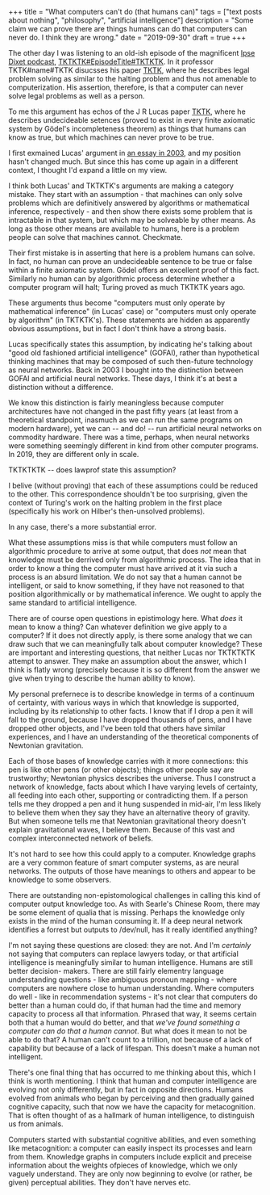 +++
title = "What computers can't do (that humans can)"
tags = ["text posts about nothing", "philosophy", "artificial intelligence"]
description = "Some claim we can prove there are things humans can do that computers can never do. I think they are wrong."
date = "2019-09-30"
draft = true
+++

The other day I was listening to an old-ish episode of the magnificent
[Ipse Dixet podcast](), [TKTKTK#EpisodeTitle#TKTKTK](). In it professor
TKTK#name#TKTK disucsses his paper [TKTK](), where he describes legal problem
solving as similar to the halting problem and thus not amenable to
computerization. His assertion, therefore, is that a computer can never solve
legal problems as well as a person.

To me this argument has echos of the J R Lucas paper [TKTK](), where he
describes undecideable setences (proved to exist in every finite axiomatic
system by Gödel's incompleteness theorem) as things that humans can know as
true, but which machines can never prove to be true.

I first exmained Lucas' argument in [an essay in 2003](https://mjec.net/ee.pdf),
and my position hasn't changed much. But since this has come up again in a
different context, I thought I'd expand a little on my view.

I think both Lucas' and TKTKTK's arguments are making a category mistake. They
start with an assumption - that machines can only solve problems which are
definitively answered by algorithms or mathematical inference, respectively -
and then show there exists some problem that is intractable in that system, but
which may be solveable by other means. As long as those other means are
available to humans, here is a problem people can solve that machines cannot.
Checkmate.

Their first mistake is in asserting that here is a problem humans can solve. In
fact, no human can prove an undecideable sentence to be true or false within a
finite axiomatic system. Gödel offers an excellent proof of this fact. Similarly
no human can by algorithmic process determine whether a computer program will
halt; Turing proved as much TKTKTK years ago.

These arguments thus become "computers must only operate by mathematical
inference" (in Lucas' case) or "computers must only operate by algorithm" (in
TKTKTK's). These statements are hidden as apparently obvious assumptions, but in
fact I don't think have a strong basis.

Lucas specifically states this assumption, by indicating he's talking about
"good old fashioned artificial intelligence" (GOFAI), rather than hypothetical
thinking machines that may be composed of such then-future technology as neural
networks. Back in 2003 I bought into the distinction between GOFAI and
artificial neural networks. These days, I think it's at best a distinction
without a difference.

We know this distinction is fairly meaningless because computer architectures
have not changed in the past fifty years (at least from a theoretical
standpoint, inasmuch as we can run the same programs on modern hardware), yet
we can -- and do! -- run artificial neural networks on commodity hardware. There
was a time, perhaps, when neural networks were something seemingly different in
kind from other computer programs. In 2019, they are different only in scale.

TKTKTKTK -- does lawprof state this assumption?

I belive (without proving) that each of these assumptions could be reduced to
the other. This correspondence shouldn't be too surprising, given the context
of Turing's work on the halting problem in the first place (specifically his
work on Hilber's then-unsolved problems).

In any case, there's a more substantial error.

What these assumptions miss is that while computers must follow an algorithmic
procedure to arrive at some output, that does _not_ mean that knowledge must be
derrived only from algorithmic process. The idea that in order to know a thing
the computer must have arrived at it via such a process is an absurd limitation.
We do not say that a human cannot be intelligent, or said to know something, if
they have not reasoned to that position algorithmically or by mathematical
inference. We ought to apply the same standard to artificial intelligence.

There are of course open questions in epistimology here. What _does_ it mean to
know a thing? Can whatever definition we give apply to a computer? If it does
not directly apply, is there some analogy that we can draw such that we can
meaningfully talk about computer knowledge? These are important and interesting
questions, that neither Lucas nor TKTKTKTK attempt to answer. They make an
assumption about the answer, which I think is flatly wrong (precisely because
it is so different from the answer we give when trying to describe the human
ability to know).

My personal prefernece is to describe knowledge in terms of a continuum of
certainty, with various ways in which that knowledge is supported, including by
its relationship to other facts. I know that if I drop a pen it will fall to the
ground, because I have dropped thousands of pens, and I have dropped other
objects, and I've been told that others have similar experiences, and I have an
understanding of the theoretical components of Newtonian gravitation.

Each of those bases of knowledge carries with it more connections: this pen is
like other pens (or other objects); things other people say are trustworthy;
Newtonian physics describes the universe. Thus I construct a network of
knowledge, facts about which I have varying levels of certainty, all feeding
into each other, supporting or contradicting them. If a person tells me they
dropped a pen and it hung suspended in mid-air, I'm less likely to believe them
when they say they have an alternative theory of gravity. But when someone tells
me that Newtonian gravitational theory doesn't explain gravitational waves, I
believe them. Because of this vast and complex interconnected network of
beliefs.

It's not hard to see how this could apply to a computer. Knowledge graphs are a
very common feature of smart computer systems, as are neural networks. The
outputs of those have meanings to others and appear to be knowledge to some
observers.

There are outstanding non-epistomological challenges in calling this kind of
computer output knowledge too. As with Searle's Chinese Room, there may be some
element of qualia that is missing. Perhaps the knowledge only exists in the mind
of the human consuming it. If a deep neural network identifies a forrest but
outputs to /dev/null, has it really identified anything?

I'm not saying these questions are closed: they are not. And I'm _certainly_ not
saying that computers can replace lawyers today, or that artificial intelligence
is meaningfully similar to human intelligence. Humans are still better decision-
makers. There are still fairly elementry language understanding questions - like
ambiguous pronoun mapping - where computers are nowhere close to human
understanding. Where computers do well - like in recommendation systems - it's
not clear that computers do better than a human could do, if that human had the
time and memory capacity to process all that information. Phrased that way, it
seems certain both that a human would do better, and that _we've found something
a computer can do that a human cannot_. But what does it mean to not be able to
do that? A human can't count to a trillion, not because of a lack of capability
but because of a lack of lifespan. This doesn't make a human not intelligent.

There's one final thing that has occurred to me thinking about this, which I
think is worth mentioning. I think that human and computer intelligence are
evolving not only differently, but in fact in opposite directions. Humans
evolved from animals who began by perceiving and then gradually gained cognitive
capacity, such that now we have the capacity for metacognition. That is often
thought of as a hallmark of human intelligence, to distinguish us from animals.

Computers started with substantial cognitive abilities, and even something like
metacognition: a computer can easily inspect its processes and learn from them.
Knowledge graphs in computers include explicit and preceise information about
the weights ofpieces of knowledge, which we only vaguely understand. They are
only now beginning to evolve (or rather, be given) perceptual abilities. They
don't have nerves etc.